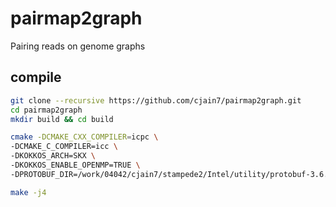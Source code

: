 # pairmap2graph
Pairing reads on genome graphs

## compile
```sh
git clone --recursive https://github.com/cjain7/pairmap2graph.git
cd pairmap2graph
mkdir build && cd build

cmake -DCMAKE_CXX_COMPILER=icpc \
-DCMAKE_C_COMPILER=icc \
-DKOKKOS_ARCH=SKX \
-DKOKKOS_ENABLE_OPENMP=TRUE \
-DPROTOBUF_DIR=/work/04042/cjain7/stampede2/Intel/utility/protobuf-3.6.0/local_install ..

make -j4
```
